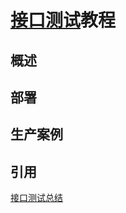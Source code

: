 # [接口测试](https://baike.baidu.com/item/接口测试)教程

## 概述



## 部署


## 生产案例







## 引用


[接口测试总结](http://www.cnblogs.com/puresoul/p/5388586.html)

[]()

[]()
